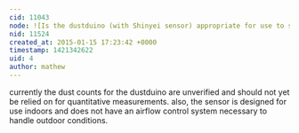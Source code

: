 ```yaml
---
cid: 11043
node: ![Is the dustduino (with Shinyei sensor) appropriate for use to study particulates at high altitude (100,00ft)?](../notes/rickwoodrickle/01-14-2015/question)
nid: 11524
created_at: 2015-01-15 17:23:42 +0000
timestamp: 1421342622
uid: 4
author: mathew
---
```


currently the dust counts for the dustduino are unverified and should not yet be relied on for quantitative measurements. also, the sensor is designed for use indoors and does not have an airflow control system necessary to handle outdoor conditions. 